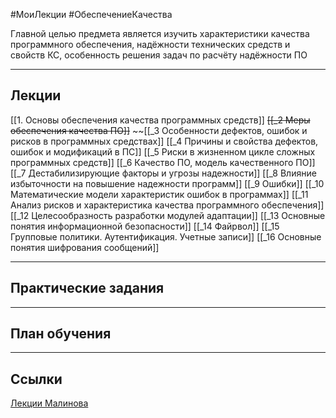#МоиЛекции #ОбеспечениеКачества 

Главной целью предмета является изучить характеристики качества программного обеспечения, надёжности технических средств и свойств КС, особенность решения задач по расчёту надёжности ПО

---
## Лекции

[[1. Основы обеспечения качества программных средств]]
~~[[_2 Меры обеспечения качества ПО]]~~
~~[[_3 Особенности дефектов, ошибок и рисков в программных средствах]]
[[_4 Причины и свойства дефектов, ошибок и модификаций в ПС]]
[[_5 Риски в жизненном цикле сложных программных средств]]
[[_6 Качество ПО, модель качественного ПО]]
[[_7 Дестабилизирующие факторы и угрозы надежности]]
[[_8 Влияние избыточности на повышение надежности программ]]
[[_9 Ошибки]]
[[_10 Математические модели характеристик ошибок в программах]]
[[_11 Анализ рисков и характеристика качества программного обеспечения]]
[[_12 Целесообразность разработки модулей адаптации]]
[[_13 Основные понятия информационной безопасности]]
[[_14 Файрвол]]
[[_15 Групповые политики. Аутентификация. Учетные записи]]
[[_16 Основные понятия шифрования сообщений]]

---
## Практические задания



---
## План обучения



---
## Ссылки

[Лекции Малинова](https://sites.google.com/view/malikova-n-a/студентам/3-курс/обеспечение-качества-функционирования-компьютерных-систем)
